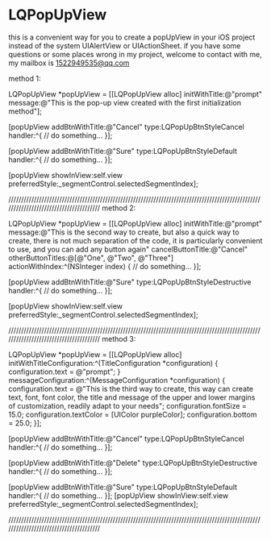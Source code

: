 # LQPopUpView
this is a convenient way for you to create a popUpView in your iOS project instead of the system UIAlertView or UIActionSheet. 
if you have some questions or some places wrong in my project, welcome to contact with me, my mailbox is 1522949535@qq.com


method 1:

LQPopUpView *popUpView = [[LQPopUpView alloc] initWithTitle:@"prompt" message:@"This is the pop-up view created with the first initialization method"];

[popUpView addBtnWithTitle:@"Cancel" type:LQPopUpBtnStyleCancel handler:^{
    // do something...
}];

[popUpView addBtnWithTitle:@"Sure" type:LQPopUpBtnStyleDefault handler:^{
    // do something...
}];

[popUpView showInView:self.view preferredStyle:_segmentControl.selectedSegmentIndex];

///////////////////////////////////////////////////////////////////////////////////////////////////////////////////////////////////////
method 2:

LQPopUpView *popUpView = [[LQPopUpView alloc] initWithTitle:@"prompt" message:@"This is the second way to create, but also a quick way to create, there is not much separation of the code, it is particularly convenient to use, and you can add any button again" cancelButtonTitle:@"Cancel" otherButtonTitles:@[@"One", @"Two", @"Three"] actionWithIndex:^(NSInteger index) {
    // do something...
}];

[popUpView addBtnWithTitle:@"Sure" type:LQPopUpBtnStyleDestructive handler:^{
    // do something...
}];

[popUpView showInView:self.view preferredStyle:_segmentControl.selectedSegmentIndex];

///////////////////////////////////////////////////////////////////////////////////////////////////////////////////////////////////////
method 3:

LQPopUpView *popUpView = [[LQPopUpView alloc] initWithTitleConfiguration:^(TitleConfiguration *configuration) {
    configuration.text = @"prompt";
} messageConfiguration:^(MessageConfiguration *configuration) {
    configuration.text = @"This is the third way to create, this way can create text, font, font color, the title and message of the upper and lower margins of customization, readily adapt to your needs";
    configuration.fontSize = 15.0;
    configuration.textColor = [UIColor purpleColor];
    configuration.bottom = 25.0;
}];

[popUpView addBtnWithTitle:@"Cancel" type:LQPopUpBtnStyleCancel handler:^{
    // do something...
}];

[popUpView addBtnWithTitle:@"Delete" type:LQPopUpBtnStyleDestructive handler:^{
    // do something...
}];

[popUpView addBtnWithTitle:@"Sure" type:LQPopUpBtnStyleDefault handler:^{
    // do something...
}];
[popUpView showInView:self.view preferredStyle:_segmentControl.selectedSegmentIndex];

///////////////////////////////////////////////////////////////////////////////////////////////////////////////////////////////////////
